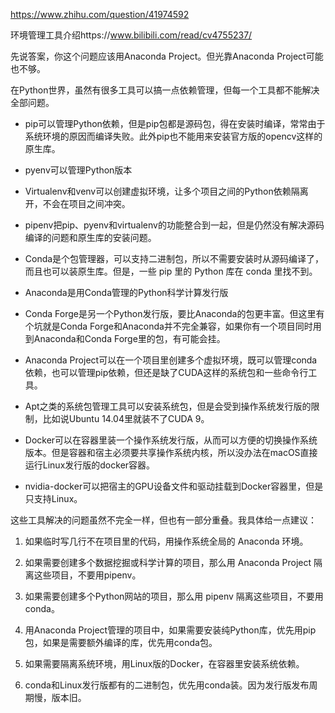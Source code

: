 https://www.zhihu.com/question/41974592



环境管理工具介绍https://www.bilibili.com/read/cv4755237/



先说答案，你这个问题应该用Anaconda Project。但光靠Anaconda Project可能也不够。

在Python世界，虽然有很多工具可以搞一点依赖管理，但每一个工具都不能解决全部问题。

- pip可以管理Python依赖，但是pip包都是源码包，得在安装时编译，常常由于系统环境的原因而编译失败。此外pip也不能用来安装官方版的opencv这样的原生库。

- pyenv可以管理Python版本

- Virtualenv和venv可以创建虚拟环境，让多个项目之间的Python依赖隔离开，不会在项目之间冲突。

- pipenv把pip、pyenv和virtualenv的功能整合到一起，但是仍然没有解决源码编译的问题和原生库的安装问题。

- Conda是个包管理器，可以支持二进制包，所以不需要安装时从源码编译了，而且也可以装原生库。但是，一些 pip 里的 Python 库在 conda 里找不到。

- Anaconda是用Conda管理的Python科学计算发行版

- Conda Forge是另一个Python发行版，要比Anaconda的包更丰富。但这里有个坑就是Conda Forge和Anaconda并不完全兼容，如果你有一个项目同时用到Anaconda和Conda Forge里的包，有可能会挂。

- Anaconda Project可以在一个项目里创建多个虚拟环境，既可以管理conda依赖，也可以管理pip依赖，但还是缺了CUDA这样的系统包和一些命令行工具。

- Apt之类的系统包管理工具可以安装系统包，但是会受到操作系统发行版的限制，比如说Ubuntu 14.04里就装不了CUDA 9。

- Docker可以在容器里装一个操作系统发行版，从而可以方便的切换操作系统版本。但是容器和宿主必须要共享操作系统内核，所以没办法在macOS直接运行Linux发行版的docker容器。

- nvidia-docker可以把宿主的GPU设备文件和驱动挂载到Docker容器里，但是只支持Linux。

这些工具解决的问题虽然不完全一样，但也有一部分重叠。我具体给一点建议：

1. 如果临时写几行不在项目里的代码，用操作系统全局的 Anaconda 环境。

1. 如果需要创建多个数据挖掘或科学计算的项目，那么用 Anaconda Project 隔离这些项目，不要用pipenv。

1. 如果需要创建多个Python网站的项目，那么用 pipenv 隔离这些项目，不要用 conda。

1. 用Anaconda Project管理的项目中，如果需要安装纯Python库，优先用pip包，如果是需要额外编译的库，优先用conda包。

1. 如果需要隔离系统环境，用Linux版的Docker，在容器里安装系统依赖。

1. conda和Linux发行版都有的二进制包，优先用conda装。因为发行版发布周期慢，版本旧。
